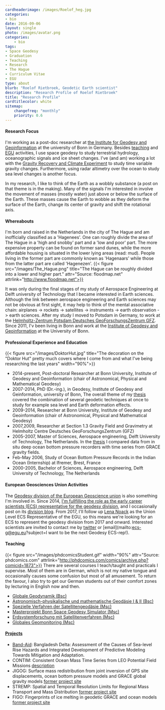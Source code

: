 ```yaml
---
cardheaderimage: /images/Roelof_heg.jpg
categories:
- bio
date: 2016-09-06
layout: single
photo: /images/avatar.png
categories:
    - bio
tags:
- Space Geodesy
- Graduation
- Teaching
- Research
- The Hague
- Curriculum Vitae
- EGU
type: about
blurb: "Roelof Rietbroek, Geodetic Earth scientist"
description: "Research Profile of Roelof Rietbroek"
title: "Research Profile"
cardtitlecolor: white
sitemap:
    changefreq: "monthly"
    priority: 0.6
---
```



#### Research Focus 
I'm working as a post-doc researcher at [the Institute for Geodesy and Geoinformation](http://www.igg.uni-bonn.de) at the university of Bonn in Germany. Besides [teaching](#teaching) and [EGU](#EGU) activities, I use space geodesy to study terrestrial hydrology, oceanographic signals and ice sheet changes. I've (and am) working a lot with the [Gravity Recovery and Climate Experiment](http://grace.jpl.nasa.gov/mission/grace/) to study time variable gravity changes. Furthermore, using radar altimetry over the ocean to study sea level changes is another focus.

In my research, I like to think of the Earth as a wobbly substance (a post on that theme is in the making). Many of the signals I'm interested in involve the movement of masses (mostly water) just above or below the surface of the Earth. These masses cause the Earth to wobble as they deform the surface of the Earth, change its center of gravity and shift the rotational axis. 

#### Whereabouts
I'm born and raised in the Netherlands in the city of The Hague and am inofficially classified as a  'Hagenees'. One can roughly divide the area of The Hague in a 'high and snobby' part and a 'low and poor' part. The more expensive property can be found on former sand dunes, while the more affordable housing is situated in the lower lying areas (read: mud). People living in the former part are commonly known as 'Hagenaars' while those from the latter part are called 'Hagenezen'. 
{{< figure src="/images/The_Hague.png" title="The Hague can be roughly divided into a lower and higher part." attr="Source: floodmap.net" attrlink="http://www.floodmap.net">}}



It was only during the final stages of my study of Aerospace Engineering at Delft university of Technology that I became interested in Earth sciences. Although the link between aerospace engineering and Earth sciences may not be obvious at first sight, it may help to think of the mental associative chain: airplanes -> rockets -> satellites -> instruments -> earth observation -> earth sciences. After my study I moved to Potsdam in Germany, to work at the [Helmholtz-Zentrum Potsdam Deutsches GeoForschungsZentrum GFZ](http://www.gfz-potsdam.de). Since 2011, I'v been living in Bonn and work at the [Institute of Geodesy and Geoinformation](http://www.igg.uni-bonn.de) at the University of Bonn.



#### Professional Experience and Education

{{< figure src="/images/DoktorHut.jpg" title="The decoration on the \"Doktor Hut\" pretty much covers where I come from and what I've being researching the last years" width="90%">}}

* 2014-present, Post-doctoral Researcher at Bonn University, Institute of Geodesy and Geoinformation (chair of Astronomical, Physical and Mathematical Geodesy)
* 2007-2014, PhD (Dr.-ing.), in Geodesy, Institute of Geodesy and Geinformation, university of Bonn, The overall theme of my [thesis](/data/rietbroekPhdThesis2014.pdf) covered the combination of several geodetic techniques at once to study for example sea level and Earth deformation effects.
* 2009-2014, Researcher at Bonn University, Institute of Geodesy and Geoinformation (chair of Astronomical, Physical and Mathematical Geodesy)
* 2007,2009, Researcher at Section 1.3 Gravity Field and Gravimetry at Helmholtz Centre Deutsches GeoForschungsZentrum (GFZ)
* 2005-2007, Master of Sciences, Aerospace engineering, Delft University of Technology, The Netherlands. In the [thesis](/data/ae_rietbroek_2007.pdf) I compared data from in situ deep ocean bottom pressure recorders with time series from GRACE gravity fields.
* Feb-May 2006, Study of Ocean Bottom Pressure Records in the Indian Ocean (Internship) at Ifremer, Brest, France 
* 2000-2005, Bachelor of Sciences, Aerospace engineering, Delft University of Technology, The Netherlands

#### <a name="EGU"></a> European Geosciences Union Activities
The [Geodesy division of the European Geoscience union](http://www.egu.eu/g/home/) is also something I'm involved in. Since 2014, [I'm fullfilling the role as the early career scientists (ECS) representative for the geodesy division](http://blogs.egu.eu/geolog/2016/02/10/geotalk-roelof-rietbroek-early-career-scientist-representative/), and I occasionally post on its [division blog](http://blogs.egu.eu/divisions/g/). From 2017, I'll follow up [Lena Noack](http://www.egu.eu/ecs/representatives/) as the Union Level ECS Representative of the EGU, so this means we're looking for an ECS to represent the geodesy division from 2017 and onward. Interested scientists are invited to contact me by [twitter](https://twitter.com/r_rietje) or [email](mailto:ecs-g@egu.eu?subject=I want to be the next Geodesy ECS-rep!).

#### <a name="teaching"></a> Teaching
{{< figure src="/images/phdcomicsStudent.gif" width="90%" attr="Source: phdcomics.com" attrlink="http://phdcomics.com/comics/archive.php?comicid=1873">}}
There are several courses I teach/taught and practicals I supervise. Most of them are in German, which is not my native tongue and occasionally causes some confusion but most of all amusement. To return the favour, I also try to get our German students out of their comfort zones by lecturing in English now and then.

* [Globale Geodynamik (Bsc)](https://www.gug.uni-bonn.de/studierende/modulbeschreibungen/20161/291_modulbeschreibung_b24_ggd_20161_160324.pdf)
* [Astronomisch-physikalische und mathematische Geodäsie I & II (Bsc)](https://www.gug.uni-bonn.de/studierende/modulbeschreibungen/20152/291-modulbeschreibung-b37-20152-151006.pdf)
* [Spezielle Verfahren der Satellitengeodäsie (Msc)](http://www.igg.uni-bonn.de/apmg/index.php?id=diskretemathe00)
* [Masterprojekt Bonn Space Geodesy Simulator (Msc)](https://www.gug.uni-bonn.de/studierende/modulbeschreibungen/20161/340-modulbeschreibung-m28-sgsb-2016-160330.pdf)
* [Erdsystemforschung mit Satellitenverfahren (Msc)](http://www.igg.uni-bonn.de/apmg/index.php?id=537)
* [Globales Geomonitoring (Msc)](https://www.gug.uni-bonn.de/studierende/modulbeschreibungen/20152/340-modulbeschreibung-m21-20152-150916.pdf)

#### [Projects](/project)
* [Band-Aid](/project/bandaid): Bangladesh Delta: Assessment of the Causes of Sea-level Rise Hazards and Integrated Development of Predictive Modeling Towards Mitigation and Adaptation.
* CONTIM: Consistent Ocean Mass Time Series from LEO Potential Field Missions  [description](http://gepris.dfg.de/gepris/projekt/273514821)
* JIGOG: Surface mass redistribution from joint inversion of GPS site displacements, ocean bottom pressure models and GRACE global gravity models [former project site](http://massentransporte.de/index.php?id=210)
* STREMP: Spatial and Temporal Resolution Limits for Regional Mass Transport and Mass Distribution [former project site](http://massentransporte.de/index.php?id=199)
* FIGO: Fingerprints of ice melting in geodetic GRACE and ocean models [former project site](http://massentransporte.de/index.php?id=214)

